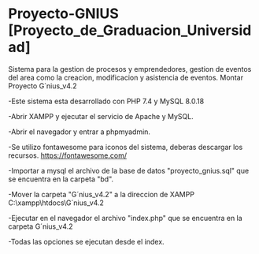 # Proyecto-GNIUS [Proyecto_de_Graduacion_Universidad]
Sistema para la gestion de procesos y emprendedores, gestion de eventos del area como la creacion, modificacion y asistencia de eventos.
Montar Proyecto G´nius_v4.2

-Este sistema esta desarrollado con PHP 7.4 y MySQL 8.0.18

-Abrir XAMPP y ejecutar el servicio de Apache y MySQL.

-Abrir el navegador y entrar a phpmyadmin.

-Se utilizo fontawesome para iconos del sistema, deberas descargar los recursos. https://fontawesome.com/

-Importar a mysql el archivo de la base de datos "proyecto_gnius.sql" que se encuentra
en la carpeta "bd".

-Mover la carpeta "G´nius_v4.2" a la direccion de XAMPP C:\xampp\htdocs\G´nius_v4.2

-Ejecutar en el navegador el archivo "index.php" que se encuentra en la carpeta
G´nius_v4.2

-Todas las opciones se ejecutan desde el index.
